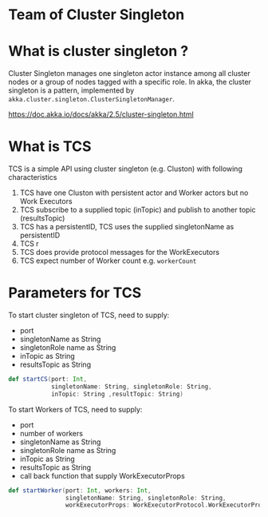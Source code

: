 Team of Cluster Singleton
=========================

# What is cluster singleton ?

Cluster Singleton manages one singleton actor instance among all cluster nodes or a group of nodes tagged with a specific role.
In akka, the cluster singleton is a pattern, implemented by `akka.cluster.singleton.ClusterSingletonManager`. 

<https://doc.akka.io/docs/akka/2.5/cluster-singleton.html>

# What is TCS  

TCS is a simple API using cluster singleton (e.g. Cluston) with following characteristics

1. TCS have one Cluston with persistent actor and Worker actors but no Work Executors 
2. TCS subscribe to a supplied topic (inTopic) and publish to another topic (resultsTopic)   
3. TCS has a persistentID, TCS uses the supplied singletonName as  persistentID
4. TCS r
4. TCS does provide protocol messages for the WorkExecutors 
5. TCS expect number of Worker count e.g. `workerCount` 

# Parameters for TCS

To start cluster singleton of TCS, need to supply:
 * port 
 * singletonName as String 
 * singletonRole name as String 
 * inTopic as String 
 * resultsTopic as String  

```scala 
def startCS(port: Int,
            singletonName: String, singletonRole: String,
            inTopic: String ,resultTopic: String)
``` 

To start Workers of TCS, need to supply:
 * port 
 * number of workers 
 * singletonName as String 
 * singletonRole name as String 
 * inTopic as String 
 * resultsTopic as String  
 * call back function that supply WorkExecutorProps 

```scala 
def startWorker(port: Int, workers: Int,
                singletonName: String, singletonRole: String,
                workExecutorProps: WorkExecutorProtocol.WorkExecutorProps)
``` 



